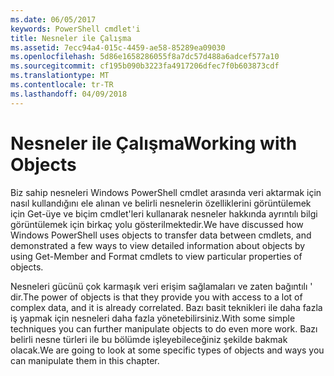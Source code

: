 ```yaml
---
ms.date: 06/05/2017
keywords: PowerShell cmdlet'i
title: Nesneler ile Çalışma
ms.assetid: 7ecc94a4-015c-4459-ae58-85289ea09030
ms.openlocfilehash: 5d86e1658286055f8a7dc57d488a6adcef577a10
ms.sourcegitcommit: cf195b090b3223fa4917206dfec7f0b603873cdf
ms.translationtype: MT
ms.contentlocale: tr-TR
ms.lasthandoff: 04/09/2018
---
```

# <a name="working-with-objects"></a><span data-ttu-id="54d43-103">Nesneler ile Çalışma</span><span class="sxs-lookup"><span data-stu-id="54d43-103">Working with Objects</span></span>

<span data-ttu-id="54d43-104">Biz sahip nesneleri Windows PowerShell cmdlet arasında veri aktarmak için nasıl kullandığını ele alınan ve belirli nesnelerin özelliklerini görüntülemek için Get-üye ve biçim cmdlet'leri kullanarak nesneler hakkında ayrıntılı bilgi görüntülemek için birkaç yolu gösterilmektedir.</span><span class="sxs-lookup"><span data-stu-id="54d43-104">We have discussed how Windows PowerShell uses objects to transfer data between cmdlets, and demonstrated a few ways to view detailed information about objects by using Get-Member and Format cmdlets to view particular properties of objects.</span></span>

<span data-ttu-id="54d43-105">Nesneleri gücünü çok karmaşık veri erişim sağlamaları ve zaten bağıntılı ' dir.</span><span class="sxs-lookup"><span data-stu-id="54d43-105">The power of objects is that they provide you with access to a lot of complex data, and it is already correlated.</span></span> <span data-ttu-id="54d43-106">Bazı basit teknikleri ile daha fazla iş yapmak için nesneleri daha fazla yönetebilirsiniz.</span><span class="sxs-lookup"><span data-stu-id="54d43-106">With some simple techniques you can further manipulate objects to do even more work.</span></span> <span data-ttu-id="54d43-107">Bazı belirli nesne türleri ile bu bölümde işleyebileceğiniz şekilde bakmak olacak.</span><span class="sxs-lookup"><span data-stu-id="54d43-107">We are going to look at some specific types of objects and ways you can manipulate them in this chapter.</span></span>